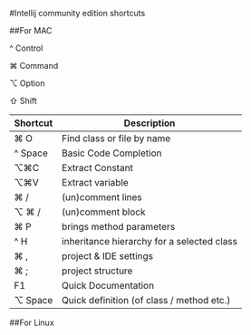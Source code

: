 #Intellij community edition shortcuts


##For MAC

^ Control

⌘ Command

⌥ Option

⇧ Shift

Shortcut      | Description
------------- | -------------
⌘ O           | Find class or file by name
^ Space| Basic Code Completion
⌥⌘C| Extract Constant
⌥⌘V| Extract variable
 ⌘ /                            | (un)comment lines
⌥ ⌘ /                           |(un)comment block
⌘ P                          |   brings method parameters
^ H |inheritance hierarchy for a selected class 
⌘ , |           project & IDE settings
⌘ ; |          project structure
F1  |         Quick Documentation
⌥ Space |        Quick definition (of class / method etc.)




















##For Linux
